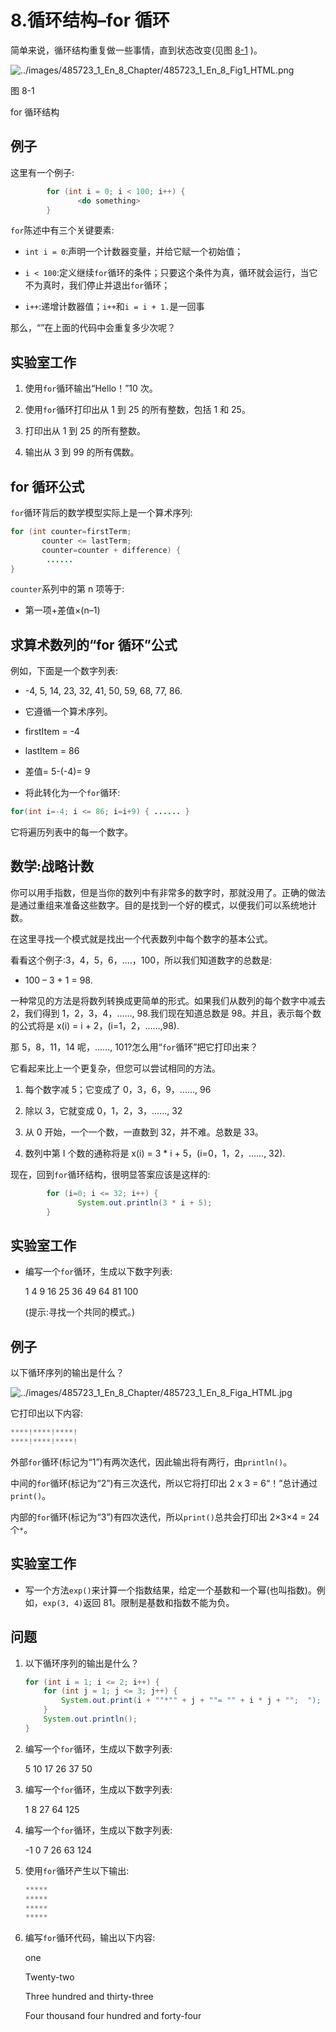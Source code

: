 # 8.循环结构–for 循环

简单来说，循环结构重复做一些事情，直到状态改变(见图 [8-1](#Fig1) )。

![../images/485723_1_En_8_Chapter/485723_1_En_8_Fig1_HTML.png](../images/485723_1_En_8_Chapter/485723_1_En_8_Fig1_HTML.png)

图 8-1

for 循环结构

## 例子

这里有一个例子:

```java
        for (int i = 0; i < 100; i++) {
               <do something>
        }

```

`for`陈述中有三个关键要素:

*   `int i = 0`:声明一个计数器变量，并给它赋一个初始值；

*   `i < 100`:定义继续`for`循环的条件；只要这个条件为真，循环就会运行，当它不为真时，我们停止并退出`for`循环；

*   `i++`:递增计数器值；`i++`和`i = i + 1.`是一回事

那么，“<do something="">”在上面的代码中会重复多少次呢？</do>

## 实验室工作

1.  使用`for`循环输出“Hello！”10 次。

2.  使用`for`循环打印出从 1 到 25 的所有整数，包括 1 和 25。

3.  打印出从 1 到 25 的所有整数。

4.  输出从 3 到 99 的所有偶数。

## for 循环公式

`for`循环背后的数学模型实际上是一个算术序列:

```java
for (int counter=firstTerm;
       counter <= lastTerm;
       counter=counter + difference) {
        ......
}

```

`counter`系列中的第 n 项等于:

*   第一项+差值×(n–1)

## 求算术数列的“for 循环”公式

例如，下面是一个数字列表:

*   -4, 5, 14, 23, 32, 41, 50, 59, 68, 77, 86.

*   它遵循一个算术序列。

*   firstItem = -4

*   lastItem = 86

*   差值= 5-(-4)= 9

*   将此转化为一个`for`循环:

```java
for(int i=-4; i <= 86; i=i+9) { ...... }

```

它将遍历列表中的每一个数字。

## 数学:战略计数

你可以用手指数，但是当你的数列中有非常多的数字时，那就没用了。正确的做法是通过重组来准备这些数字。目的是找到一个好的模式，以便我们可以系统地计数。

在这里寻找一个模式就是找出一个代表数列中每个数字的基本公式。

看看这个例子:3，4，5，6，....，100，所以我们知道数字的总数是:

*   100 – 3 + 1 = 98.

一种常见的方法是将数列转换成更简单的形式。如果我们从数列的每个数字中减去 2，我们得到 1，2，3，4，......, 98.我们现在知道总数是 98。并且，表示每个数的公式将是 x(i) = i + 2，(i=1，2，......,98).

那 5，8，11，14 呢，......, 101?怎么用“`for`循环”把它打印出来？

它看起来比上一个更复杂，但您可以尝试相同的方法。

1.  每个数字减 5；它变成了 0，3，6，9，......, 96

2.  除以 3，它就变成 0，1，2，3，......, 32

3.  从 0 开始，一个一个数，一直数到 32，并不难。总数是 33。

4.  数列中第 I 个数的通称将是 x(i) = 3 * i + 5，(i=0，1，2，......, 32).

现在，回到`for`循环结构，很明显答案应该是这样的:

```java
        for (i=0; i <= 32; i++) {
               System.out.println(3 * i + 5);
        }

```

## 实验室工作

*   编写一个`for`循环，生成以下数字列表:

    1 4 9 16 25 36 49 64 81 100

    (提示:寻找一个共同的模式。)

## 例子

以下循环序列的输出是什么？

![../images/485723_1_En_8_Chapter/485723_1_En_8_Figa_HTML.jpg](../images/485723_1_En_8_Chapter/485723_1_En_8_Figa_HTML.jpg)

它打印出以下内容:

```java
****!****!****!
****!****!****!

```

外部`for`循环(标记为“1”)有两次迭代，因此输出将有两行，由`println()`。

中间的`for`循环(标记为“2”)有三次迭代，所以它将打印出 2 x 3 = 6“！”总计通过`print()`。

内部的`for`循环(标记为“3”)有四次迭代，所以`print()`总共会打印出 2×3×4 = 24 个`*`。

## 实验室工作

*   写一个方法`exp()`来计算一个指数结果，给定一个基数和一个幂(也叫指数)。例如，`exp(3, 4)`返回 81。限制是基数和指数不能为负。

## 问题

1.  以下循环序列的输出是什么？

    ```java
    for (int i = 1; i <= 2; i++) {
        for (int j = 1; j <= 3; j++) {
            System.out.print(i + ""*"" + j + ""= "" + i * j + "";  ");
        }
        System.out.println();
    }

    ```

2.  编写一个`for`循环，生成以下数字列表:

    5 10 17 26 37 50

3.  编写一个`for`循环，生成以下数字列表:

    1 8 27 64 125

4.  编写一个`for`循环，生成以下数字列表:

    -1 0 7 26 63 124

5.  使用`for`循环产生以下输出:

    ```java
    *****
    *****
    *****
    *****

    ```

6.  编写`for`循环代码，输出以下内容:

    one

    Twenty-two

    Three hundred and thirty-three

    Four thousand four hundred and forty-four